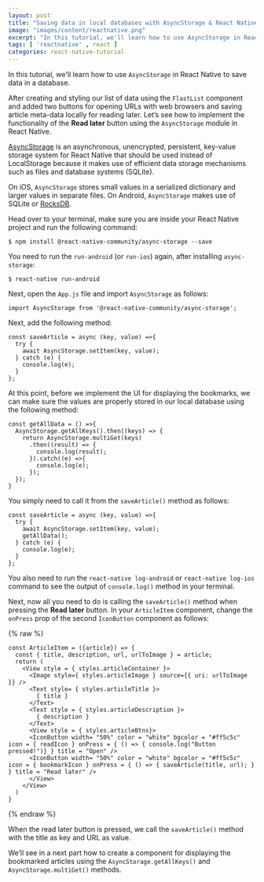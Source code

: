 ```yaml
---
layout: post
title: "Saving data in local databases with AsyncStorage & React Native"
image: "images/content/reactnative.png"
excerpt: "In this tutorial, we'll learn how to use AsyncStorage in React Native to save data in a database."
tags: [ 'reactnative' , react ] 
categories: react-native-tutorial
---
```


In this tutorial, we'll learn how to use `AsyncStorage` in React Native to save data in a database.

After creating and styling our list of data using the `FlastList` component and added two buttons for opening URLs with web browsers and saving article meta-data locally for reading later. Let’s see how to implement the functionality of the **Read later** button using the `AsyncStorage` module in React Native.

[AsyncStorage](https://github.com/react-native-community/async-storage) is an asynchronous, unencrypted, persistent, key-value storage system for React Native that should be used instead of LocalStorage because it makes use of efficient data storage mechanisms such as files and database systems (SQLite).

On iOS, `AsyncStorage` stores small values in a serialized dictionary and larger values in separate files. On Android, `AsyncStorage` makes use of SQLite or [RocksDB](http://rocksdb.org/).

Head over to your terminal, make sure you are inside your React Native project and run the following command:


    $ npm install @react-native-community/async-storage --save

 
 You need to run the `run-android` (or `run-ios`) again, after installing `async-storage`:
 

    $ react-native run-android

 
Next, open the `App.js` file and import `AsyncStorage` as follows:
 

    import AsyncStorage from '@react-native-community/async-storage';

Next, add the following method:


    const saveArticle = async (key, value) =>{
      try {
        await AsyncStorage.setItem(key, value);
      } catch (e) {
        console.log(e);
      }
    };


At this point, before we implement the UI for displaying the bookmarks, we can make sure the values are properly stored in our local database using the following method:


    const getAllData = () =>{
      AsyncStorage.getAllKeys().then((keys) => {
        return AsyncStorage.multiGet(keys)
          .then((result) => {
            console.log(result);
          }).catch((e) =>{
            console.log(e);
          });
      });
    }

You simply need to call it from the `saveArticle()` method as follows:


    const saveArticle = async (key, value) =>{
      try {
        await AsyncStorage.setItem(key, value);
        getAllData();
      } catch (e) {
        console.log(e);
      }
    };

You also need to run the `react-native log-android` or `react-native log-ios` command to see the output of `console.log()` method in your terminal.

Next, now all you need to do is calling the `saveArticle()` method when pressing the **Read later** button. In your `ArticleItem` component, change the `onPress` prop of the second `IconButton` component as follows:

{% raw %}

    const ArticleItem = ({article}) => {
      const { title, description, url, urlToImage } = article;
      return (
        <View style = { styles.articleContainer }>
          <Image style={ styles.articleImage } source={{ uri: urlToImage }} />
          <Text style= { styles.articleTitle }>
            { title }
          </Text>
          <Text style = { styles.articleDescription }>
            { description }
          </Text>
          <View style = { styles.articleBtns}>
          <IconButton width= "50%" color = "white" bgcolor = "#ff5c5c" icon = { readIcon } onPress = { () => { console.log("Button pressed!")} } title = "Open" />
          <IconButton width= "50%" color = "white" bgcolor = "#ff5c5c" icon = { bookmarkIcon } onPress = { () => { saveArticle(title, url); } } title = "Read later" />
          </View>
        </View>
      )
    }
{% endraw %}

When the read later button is pressed, we call the `saveArticle()` method with the title as key and URL as value.

We’ll see in a next part how to create a component for displaying the bookmarked articles using the  `AsyncStorage.getAllKeys()` and `AsyncStorage.multiGet()` methods.


